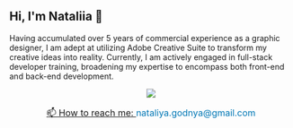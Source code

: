 ## Hi, I'm Nataliia 👋

Having accumulated over 5 years of commercial experience as a graphic designer, I am adept at utilizing Adobe Creative Suite to transform my creative ideas into reality. Currently, I am actively engaged in full-stack developer training, broadening my expertise to encompass both front-end and back-end development.

<p style="text-align: center;">
   <a href="https://www.linkedin.com/in/nataliia-h-833b06105/">
       <img src="https://img.shields.io/badge/linkedin-%230077B5.svg?&style=for-the-badge&logo=linkedin&logoColor=white" />
</p>
<p style="text-align: center; font-size: 16px;">
   📫 How to reach me: <a href='mailto:nataliya.godnya@gmail.com' style="color: #0077B5; text-decoration: none;">nataliya.godnya@gmail.com</a>
</p>


<!--
**nataliiahodnia/nataliiahodnia** is a ✨ _special_ ✨ repository because its `README.md` (this file) appears on your GitHub profile.

Here are some ideas to get you started:

- 🔭 I’m currently working on ...
- 🌱 I’m currently learning ...
- 👯 I’m looking to collaborate on ...
- 🤔 I’m looking for help with ...
- 💬 Ask me about ...
- 📫 How to reach me: ...
- 😄 Pronouns: ...
- ⚡ Fun fact: ...
-->
